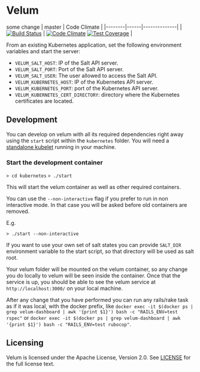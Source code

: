 # Velum

some change
| master | Code Climate |
|--------|------|--------------|
| [![Build Status](https://travis-ci.org/kubic-project/velum.svg?branch=master)](https://travis-ci.org/kubic-project/velum) | [![Code Climate](https://codeclimate.com/github/kubic-project/velum/badges/gpa.svg)](https://codeclimate.com/github/kubic-project/velum) [![Test Coverage](https://codeclimate.com/github/kubic-project/velum/badges/coverage.svg)](https://codeclimate.com/github/kubic-project/velum/coverage) |

From an existing Kubernetes application, set the following environment variables
and start the server:

- `VELUM_SALT_HOST`: IP of the Salt API server.
- `VELUM_SALT_PORT`: Port of the Salt API server.
- `VELUM_SALT_USER`: The user allowed to access the Salt API.
- `VELUM_KUBERNETES_HOST`: IP of the Kubernetes API server.
- `VELUM_KUBERNETES_PORT`: port of the Kubernetes API server.
- `VELUM_KUBERNETES_CERT_DIRECTORY`: directory where the Kubernetes
  certificates are located.

## Development

You can develop on velum with all its required dependencies right away using the `start` script
within the `kubernetes` folder. You will need a [standalone kubelet](https://kubernetes.io/docs/admin/kubelet/) running in your machine.

### Start the development container

`> cd kubernetes`
`> ./start`

This will start the velum container as well as other required containers.

You can use the `--non-interactive` flag if you prefer to run in non interactive mode.
In that case you will be asked before old containers are removed.

E.g.

`> ./start --non-interactive`

If you want to use your own set of salt states you can provide `SALT_DIR` environment variable
to the start script, so that directory will be used as salt root.

Your velum folder will be mounted on the velum container, so any change you do locally to velum
will be seen inside the container. Once that the service is up, you should be able to see the
velum service at `http://localhost:3000/` on your local machine.

After any change that you have performed you can run any rails/rake task as if it was local, with
the docker prefix, like `docker exec -it $(docker ps | grep velum-dashboard | awk '{print $1}') bash -c "RAILS_ENV=test rspec"` or `docker exec -it $(docker ps | grep velum-dashboard | awk '{print $1}') bash -c "RAILS_ENV=test rubocop"`.

## Licensing

Velum is licensed under the Apache License, Version 2.0. See
[LICENSE](https://github.com/kubic-project/velum/blob/master/LICENSE) for the full
license text.
